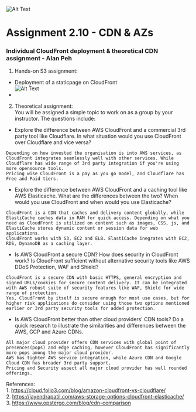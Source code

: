 ![Alt Text](https://github.com/lann87/cloud_infra_eng_ntu_coursework_alanp/blob/main/.misc/ntu_logo.png)
# Assignment 2.10 - CDN & AZs
### Individual CloudFront deployment & theoretical CDN assignment - Alan Peh

1. Hands-on S3 assignment:  
- Deployment of a staticpage on CloudFront  
![Alt Text]()  
- 


2. Theoretical assignment:  
You will be assigned a simple topic to work on as a group by your instructor. The questions include:  

- Explore the difference between AWS CloudFront and a commercial 3rd party tool like Cloudflare. In what situation would you use CloudFront over Cloudflare and vice versa?

```
Depending on how invested the organisation is into AWS services, as CloudFront integrates seamlessly well with other services. While Cloudflare has wide range of 3rd party integration if you're using more opensource tools.  
Pricing wise CloudFront is a pay as you go model, and Cloudflare has Free and Paid tiers.
```

- Explore the difference between AWS CloudFront and a caching tool like AWS Elasticache. What are the differences between the two? When would you use CloudFront and when would you use Elasticache?  

```
CloudFront is a CDN that caches and delivery content globally, while ElastiCache caches data in RAM for quick access. Depending on what you need as CloudFront is utilized on content such as images, CSS, js, and ElastiCache stores dynamic content or session data for web applications.
CloudFront works with S3, EC2 and ELB. ElastiCache inegrates with EC2, RDS, DynamoDB as a caching layer.
```

- Is AWS CloudFront a secure CDN? How does security in CloudFront work? Is CloudFront sufficient without alternative security tools like AWS DDoS Protection, WAF and Shield?  

```
CloudFront is a secure CDN with basic HTTPS, general encryption and signed URLs/cookies for secure content delivery. It can be integrated with AWS robust suite of security features like WAF, Shield for wide range of protection.  
Yes, CloudFront by itself is secure enough for most use cases, but for higher risk applications do consider using those two options mentioned earlier or 3rd party security tools for added protection.
```

- Is AWS CloudFront better than other cloud providers' CDN tools? Do a quick research to illustrate the similarities and differences between the AWS, GCP and Azure CDNs.  


```
All major cloud provider offers CDN services with global point of presences(pops) and edge caching, however CloudFront has significantly more pops among the major cloud provider.  
AWS has tighter AWS service integration, while Azure CDN and Google Cloud CDN has broader 3rd party support.  
Pricing and Security aspect all major cloud provider has well rounded offerings.  
```

References:   
    1.  https://cloud.folio3.com/blog/amazon-cloudfront-vs-cloudflare/  
    2.  https://jayendrapatil.com/aws-storage-options-cloudfront-elasticache/  
    3.  https://www.opstergo.com/blog/cdn-comparison  
